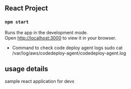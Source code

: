 ## React Project

### `npm start`

Runs the app in the development mode.\
Open [http://localhost:3000](http://localhost:3000) to view it in your browser.

- Command to check code deploy agent logs
sudo cat /var/log/aws/codedeploy-agent/codedeploy-agent.log


## usage details

sample react application for devx